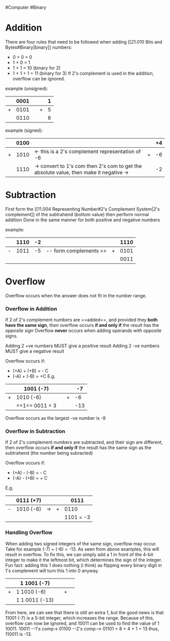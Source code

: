 #Computer #Binary

# Addition
There are four rules that need to be followed when adding [[21.010 Bits and Bytes#Binary|binary]] numbers:
- 0 + 0 = 0
- 1 + 0 = 1
- 1 + 1 = 10 (binary for 2)
- 1 + 1 + 1 = 11 (binary for 3)
If 2's complement is used in the addition, overflow can be ignored.

example (unsigned):

|     | 0001 |     |     | 1   |
| --- | ---- | --- | --- | --- |
| +   | 0101 |     | +   | 5   |
|     | 0110 |     |     | 6   |
example (signed):

|     | 0100 |                                                                                        |     | +4  |
| --- | ---- | -------------------------------------------------------------------------------------- | --- | --- |
| +   | 1010 | <- this is a 2's complement representation of -6                                       | +   | -6  |
|     | 1110 | -> convert to 1's com then 2's com to get the absolute value, then make it negative -> |     | -2  |

# Subtraction
First form the [[11.004 Representing Number#2's Complement System|2's complement]] of the subtrahend (bottom value) then perform normal addition
Done in the same manner for both positive and negative numbers

example:

|     | 1110 | -2  |                        |     | 1110 |
| --- | ---- | --- | ---------------------- | --- | ---- |
| -   | 1011 | -5  | -- form complements >> | +   | 0101 |
|     |      |     |                        |     | 0011 |
# Overflow
Overflow occurs when the answer does not fit in the number range.

### Overflow in Addition
If 2 of 2's complement numbers are ==added==, and provided they **both have the same sign**, then overflow occurs **if and only if** the result has the *opposite sign*
Overflow **never** occurs when adding operands with opposite signs.

Adding 2 +ve numbers MUST give a positive result 
Adding 2 -ve numbers MUST give a negative result

Overflow occurs if:
- (+A) + (+B) = - C
- (-A) + (-B) = +C
E.g.

|     | 1001 (-7)        |     |     | -7  |
| --- | ---------------- | --- | --- | --- |
| +   | 1010 (-6)        |     | +   | -6  |
|     | ==1==   0011 = 3 |     |     | -13 |
Overflow occurs as the largest -ve number is -8

### Overflow in Subtraction
If 2 of 2's complement numbers are subtracted, and their sign are different, then overflow occurs **if and only if** the result has the same sign as the subtrahend (the number being subracted)

Overflow occurs if:
-  (+A) - (-B) = - C
-  (-A) - (+B) = + C

E.g.

|     | 0111 (+7) |     |     | 0111      |
| --- | --------- | --- | --- | --------- |
| -   | 1010 (-6) | ->  | +   | 0110      |
|     |           |     |     | 1101 = -3 |

### Handling Overflow
When adding two signed integers of the same sign, overflow may occur.
Take for example (-7) + (-6) = -13. As seen from above examples, this will result in overflow.
To fix this, we can simply add a 1 in front of the 4-bit integer to make it the leftmost bit, which determines the sign of the integer.
Fun fact: adding this 1 does nothing (i think) as flipping every binary digit in 1's complement will turn this 1 into 0 anyway.

|     | 1 1001 (-7)    |     |     |     |
| --- | -------------- | --- | --- | --- |
| +   | 1 1010 (-6)    |     | +   |     |
|     | 1 1 0011 (-13) |     |     |     |
From here, we can see that there is still an extra 1, but the good news is that 11001 (-7) is a 5-bit integer, which increases the range.
Because of this, overflow can now be ignored, and 10011 can be used to find the value of 1 10011.
10011 --1's comp-> 01100 --2's comp--> 01101 = 8 + 4 + 1 = 13
thus, 110011 is -13.